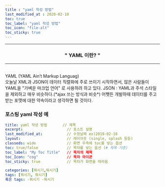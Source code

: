 ```yaml
---
title : "yaml 작성 방법"
last_modified_at : 2020-02-10
toc: true
toc_label: "yaml 작성 방법"
toc_icon: "file-alt"
toc_sticky: true
---
```

------
### <center>" YAML 이란? "</center>
------
<br/>
 YAML (YAML Ain’t Markup Languag) <br/>
 오늘날 XML과 JSON이 데이터 직렬화에 주로 쓰이기 시작하면서, 
 많은 사람들이 YAML을 "가벼운 마크업 언어" 로 사용하려 하고 있다.
 JSON : YAML과 주석 스타일을 제외하고 매우 비슷하다.(*ajax 쓰는 방식과 비슷*)
 어쨋든 개발하때 데이터를 주고 받는 포맷에 대한 약속이라고 생각하면 될 것이다.

### 포스팅 yaml 작성 예
```yaml
title: yaml 작성 방법       // 제목
excerpt:                    // 포스트 설명
last_modified_at:           // 수정날짜 ex)2019-02-18
layout:                     // 레이아웃 (single, splash 등등)
classeds: wide	            // 화면 우측에 toc를 넣는 옵션
toc: true/false	            // 목차를 넣는 옵션 (# 제목 기준)
toc_label: "My Toc Title"	// 목차의 제목
toc_Icon: "cog"	            // 목차 아이콘
toc_sticky: true	        // 목차가 화면을 따라옴

categories: [뭐시기,뭐시기]
tags: [뭐시기, 뭐시기]
혹은 tags: -뭐시기 -뭐시기
```